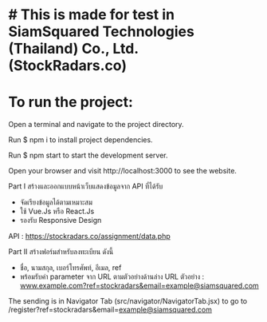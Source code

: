 # # This is made for test in SiamSquared Technologies (Thailand) Co., Ltd. (StockRadars.co)

# To run the project:


 Open a terminal and navigate to the project directory.

 Run $ npm i to install project dependencies.
 
 Run $ npm start to start the development server.

 Open your browser and visit http://localhost:3000 to see the website.


 Part I สร้างและออกแบบหน้าเว็บแสดงข้อมูลจาก API ที่ได้รับ 
 - จัดเรียงข้อมูลได้ตามเหมาะสม 
 - ใช้ Vue.Js หรือ React.Js 
 - รองรับ Responsive Design 

API : https://stockradars.co/assignment/data.php 

 Part II สร้างฟอร์มสำหรับลงทะเบียน ดังนี้ 
 - ชื่อ, นามสกุล, เบอร์โทรศัพท์, อีเมล, ref 
 - พร้อมรับค่า parameter จาก URL ตามตัวอย่างด้านล่าง URL 
 ตัวอย่าง : www.example.com?ref=stockradars&email=example@siamsquared.com 

 The sending is in Navigator Tab (src/navigator/NavigatorTab.jsx) to go to /register?ref=stockradars&email=example@siamsquared.com
